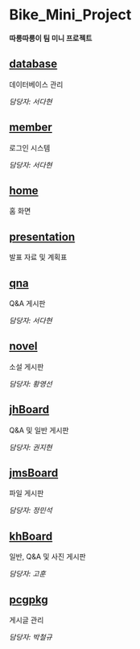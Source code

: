 # Bike_Mini_Project
**따릉따릉이 팀 미니 프로젝트**

## [database](database)
데이터베이스 관리

*담당자: 서다현*

## [member](member)
로그인 시스템

*담당자: 서다현*

## [home](home)
홈 화면

## [presentation](presentation)
발표 자료 및 계획표

## [qna](qna)
Q&A 게시판

*담당자: 서다현*

## [novel](novel)
소설 게시판

*담당자: 황영선*

## [jhBoard](jhBoard)
Q&A 및 일반 게시판

*담당자: 권지현*

## [jmsBoard](jmsBoard)
파일 게시판

*담당자: 정민석*

## [khBoard](khBoard)
일반, Q&A 및 사진 게시판

*담당자: 고훈*

## [pcgpkg](pcgpkg)
게시글 관리

*담당자: 박철규*

